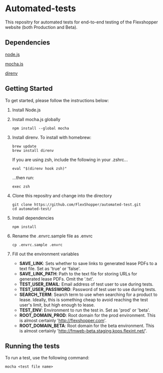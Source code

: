 # Automated-tests


This repositry for automated tests for end-to-end testing of the Flexshopper website (both Production and Beta). 


## Dependencies

[node.js](https://nodejs.org)<br>

[mocha.js](https://mochajs.org/)<br>

[direnv](https://github.com/direnv/direnv)<br>


## Getting Started

To get started, please follow the instructions below:

1. Install Node.js 

2. Install mocha.js globally

    ```
    npm install --global mocha
    ```

3. Install direnv. To install with homebrew:

    ```
    brew update
    brew install direnv
    ```

    If you are using zsh, include the following in your .zshrc...

    ```
    eval "$(direnv hook zsh)"
    ```
    
    ...then run:

    ```
    exec zsh
    ```

4. Clone this repositry and change into the directory

    ```
    git clone https://github.com/FlexShopper/automated-test.git
    cd automated-test/
    ```

5. Install dependencies

    ```
    npm install
    ```

6. Rename the .envrc.sample file as .envrc

    ```
    cp .envrc.sample .envrc
    ```

7. Fill out the environment variables

    * **SAVE\_LINK**: Sets whether to save links to generated lease PDFs to a text file. Set as 'true' or 'false'.
    * **SAVE\_LINK\_PATH**: Path to the text file for storing URLs for generated lease PDFs. Omit the '.txt'.
    * **TEST\_USER\_EMAIL**: Email address of test user to use during tests.
    * **TEST\_USER\_PASSWORD**: Password of test user to use during tests.
    * **SEARCH\_TERM**: Search term to use when searching for a product to lease. Ideally, this is something cheap to avoid reaching the test user's limit, but high enough to lease.
    * **TEST\_ENV**: Environment to run the test in. Set as 'prod' or 'beta'.
    * **ROOT\_DOMAIN\_PROD**: Root domain for the prod environment. This is almost certainly 'http://flexshopper.com'.
    * **ROOT\_DOMAIN\_BETA**: Root domain for the beta environment. This is almost certainly 'http://fmweb-beta.staging.kops.flexint.net/'.

## Running the tests
To run a test, use the following command:

```
mocha <test file name>
```
